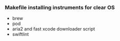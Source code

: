 ### Makefile installing instruments for clear OS ###

- brew
- pod
- aria2 and fast xcode downloader script
- swiftlint